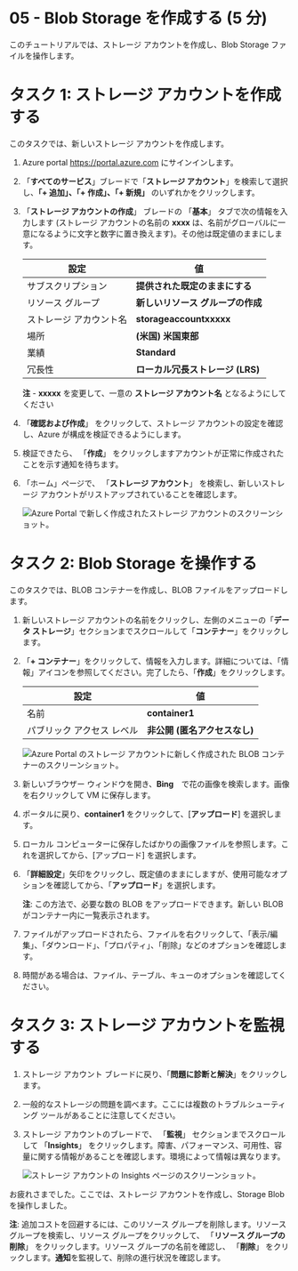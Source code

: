 ﻿---
wts:
    title: '05 - Blob Storage を作成する (5 分)'
    module: 'モジュール 02 - Azure のコア サービス (ワークロード)'
---
# 05 - Blob Storage を作成する (5 分)

このチュートリアルでは、ストレージ アカウントを作成し、Blob Storage ファイルを操作します。

# タスク 1: ストレージ アカウントを作成する 

このタスクでは、新しいストレージ アカウントを作成します。 

1. Azure portal <a href="https://portal.azure.com" target="_blank"><span style="color: #0066cc;" color="#0066cc">https://portal.azure.com</span></a> にサインインします。

2. 「**すべてのサービス**」ブレードで「**ストレージ アカウント**」を検索して選択し、**「+ 追加」、「+ 作成」、「+ 新規」** のいずれかをクリックします。 

3. 「**ストレージ アカウントの作成**」 ブレードの 「**基本**」 タブで次の情報を入力します (ストレージ アカウントの名前の **xxxx** は、名前がグローバルに一意になるように文字と数字に置き換えます)。その他は既定値のままにします。

    | 設定 | 値 | 
    | --- | --- |
    | サブスクリプション | **提供された既定のままにする** |
    | リソース グループ | **新しいリソース グループの作成** |
    | ストレージ アカウント名 | **storageaccountxxxxx** |
    | 場所 | **(米国) 米国東部**  |
    | 業績 | **Standard** |
    | 冗長性 | **ローカル冗長ストレージ (LRS)** |
    
    **注** -  **xxxxx** を変更して、一意の **ストレージ アカウント名** となるようにしてください

5. 「**確認および作成**」 をクリックして、ストレージ アカウントの設定を確認し、Azure が構成を検証できるようにします。 

6. 検証できたら、 「**作成**」 をクリックしますアカウントが正常に作成されたことを示す通知を待ちます。 

7. 「ホーム」ページで、 「**ストレージ アカウント**」 を検索し、新しいストレージ アカウントがリストアップされていることを確認します。

    ![Azure Portal で新しく作成されたストレージ アカウントのスクリーンショット。](../images/0401.png)

# タスク 2: Blob Storage を操作する

このタスクでは、BLOB コンテナーを作成し、BLOB ファイルをアップロードします。 

1. 新しいストレージ アカウントの名前をクリックし、左側のメニューの「**データ ストレージ**」セクションまでスクロールして「**コンテナー**」をクリックします。

2. 「**+ コンテナー**」をクリックして、情報を入力します。詳細については、「情報」アイコンを参照してください。完了したら、「**作成**」をクリックします。


    | 設定 | 値 |
    | --- | --- |
    | 名前 | **container1**  |
    | パブリック アクセス レベル| **非公開 (匿名アクセスなし)** |
  

    ![Azure Portal のストレージ アカウントに新しく作成された BLOB コンテナーのスクリーンショット。](../images/0402.png)

4. 新しいブラウザー ウィンドウを開き、**Bing**　で花の画像を検索します。画像を右クリックして VM に保存します。 

6. ポータルに戻り、**container1** をクリックして、[**アップロード**] を選択します。

5. ローカル コンピューターに保存したばかりの画像ファイルを参照します。これを選択してから、[アップロード] を選択します。

   
6. 「**詳細設定**」矢印をクリックし、既定値のままにしますが、使用可能なオプションを確認してから、「**アップロード**」を選択します。

    **注**: この方法で、必要な数の BLOB をアップロードできます。新しい BLOB がコンテナー内に一覧表示されます。

7. ファイルがアップロードされたら、ファイルを右クリックして、「表示/編集」、「ダウンロード」、「プロパティ」、「削除」などのオプションを確認します。 

8. 時間がある場合は、ファイル、テーブル、キューのオプションを確認してください。

# タスク 3: ストレージ アカウントを監視する

1. ストレージ アカウント ブレードに戻り、「**問題に診断と解決**」をクリックします。 

2. 一般的なストレージの問題を調べます。ここには複数のトラブルシューティング ツールがあることに注意してください。

3. ストレージ アカウントのブレードで、 「**監視**」 セクションまでスクロールして 「**Insights**」 をクリックします。障害、パフォーマンス、可用性、容量に関する情報があることを確認します。環境によって情報は異なります。

    ![ストレージ アカウントの Insights ページのスクリーンショット。](../images/0403.png)

お疲れさまでした。ここでは、ストレージ アカウントを作成し、Storage Blob を操作しました。

**注**: 追加コストを回避するには、このリソース グループを削除します。リソース グループを検索し、リソース グループをクリックして、 「**リソース グループの削除**」 をクリックします。リソース グループの名前を確認し、 「**削除**」 をクリックします。**通知**を監視して、削除の進行状況を確認します。
